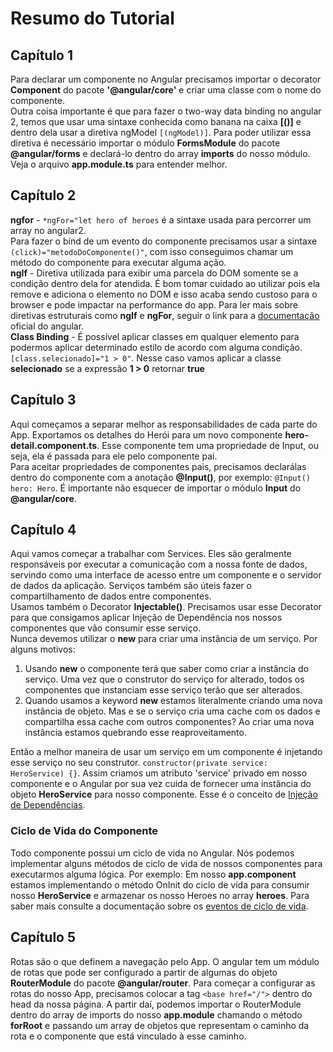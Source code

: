# Resumo do Tutorial

## Capítulo 1
Para declarar um componente no Angular precisamos importar o decorator **Component** do pacote **'@angular/core'** e criar uma classe com o nome do componente. 
<br>
Outra coisa importante é que para fazer o two-way data binding no angular 2, temos que usar uma sintaxe conhecida como banana na caixa **[()]** e dentro dela usar a diretiva ngModel `[(ngModel)]`. Para poder utilizar essa diretiva é necessário importar o módulo **FormsModule** do pacote **@angular/forms** e declará-lo dentro do array **imports** do nosso módulo. Veja o arquivo **app.module.ts** para entender melhor.

## Capítulo 2
**ngfor** - `*ngFor="let hero of heroes` é a sintaxe usada para percorrer um array no angular2. 
<br>
Para fazer o bind de um evento do componente precisamos usar a sintaxe `(click)="metodoDoComponente()"`, com isso conseguimos chamar um método do componente para executar alguma ação. 
<br>
**ngIf** - Diretiva utilizada para exibir uma parcela do DOM somente se a condição dentro dela for atendida. É bom tomar cuidado ao utilizar pois ela remove e adiciona o elemento no DOM e isso acaba sendo custoso para o browser e pode impactar na performance do app. Para ler mais sobre diretivas estruturais como **ngIf** e **ngFor**, seguir o link para a [documentação](https://angular.io/docs/ts/latest/guide/structural-directives.html) oficial do angular. 
<br>
**Class Binding** - É possível aplicar classes em qualquer elemento para podermos aplicar determinado estilo de acordo com alguma condição. `[class.selecionado]="1 > 0"`. Nesse caso vamos aplicar a classe **selecionado** se a expressão **1 > 0** retornar **true**

## Capítulo 3
Aqui começamos a separar melhor as responsabilidades de cada parte do App. Exportamos os detalhes do Herói para um novo componente **hero-detail.component.ts**. Esse componente tem uma propriedade de Input, ou seja, ela é passada para ele pelo componente pai.
<br>
Para aceitar propriedades de componentes pais, precisamos declarálas dentro do componente com a anotação **@Input()**, por exemplo: `@Input() hero: Hero`. É importante não esquecer de importar o módulo **Input** do **@angular/core**.

## Capítulo 4
Aqui vamos começar a trabalhar com Services. Eles são geralmente responsáveis por executar a comunicação com a nossa fonte de dados, servindo como uma interface de acesso entre um componente e o servidor de dados da aplicação. Serviços também são úteis fazer o compartilhamento de dados entre componentes.
<br>
Usamos também o Decorator **Injectable()**. Precisamos usar esse Decorator para que consigamos aplicar Injeção de Dependência nos nossos componentes que vão consumir esse serviço.
<br>
Nunca devemos utilizar o **new** para criar uma instância de um serviço. Por alguns motivos: 
<br>

1. Usando **new** o componente terá que saber como criar a instância do serviço. Uma vez que o construtor do serviço for alterado, todos os componentes que instanciam esse serviço terão que ser alterados.
2. Quando usamos a keyword **new** estamos literalmente criando uma nova instância de objeto. Mas e se o serviço cria uma cache com os dados e compartilha essa cache com outros componentes? Ao criar uma nova instância estamos quebrando esse reaproveitamento.

Então a melhor maneira de usar um serviço em um componente é injetando esse serviço no seu construtor. `constructor(private service: HeroService) {}`. Assim criamos um atributo 'service' privado em nosso componente e o Angular por sua vez cuida de fornecer uma instância do objeto **HeroService** para nosso componente. Esse é o conceito de [Injeção de Dependências](https://angular.io/docs/ts/latest/guide/dependency-injection.html).

### Ciclo de Vida do Componente
Todo componente possui um ciclo de vida no Angular. Nós podemos implementar alguns métodos de ciclo de vida de nossos componentes para executarmos alguma lógica. Por exemplo: Em nosso **app.component** estamos implementando o método OnInit do ciclo de vida para consumir nosso **HeroService** e armazenar os nosso Heroes no array **heroes**. Para saber mais consulte a documentação sobre os [eventos de ciclo de vida](https://angular.io/docs/ts/latest/guide/lifecycle-hooks.html).

## Capítulo 5
Rotas são o que definem a navegação pelo App. O angular tem um módulo de rotas que pode ser configurado a partir de algumas do objeto **RouterModule** do pacote **@angular/router**. Para começar a configurar as rotas do nosso App, precisamos colocar a tag `<base href="/">` dentro do head da nossa página. A partir daí, podemos importar o RouterModule dentro do array de imports do nosso **app.module** chamando o método **forRoot** e passando um array de objetos que representam o caminho da rota e o componente que está vinculado à esse caminho.